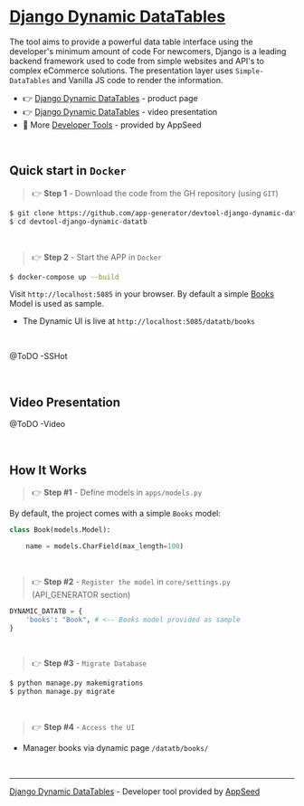 # [Django Dynamic DataTables](https://appseed.us/developer-tools/django-dynamic-datatables/)

The tool aims to provide a powerful data table interface using the developer's minimum amount of code For newcomers, Django is a leading backend framework used to code from simple websites and API's to complex eCommerce solutions.
The presentation layer uses `Simple-DataTables` and Vanilla JS code to render the information.

- 👉 [Django Dynamic DataTables](https://appseed.us/developer-tools/django-dynamic-datatables/) - product page
- 👉 [Django Dynamic DataTables](https://www.youtube.com/watch?v=TrTI2jG2LCw) - video presentation
- 🚀 More [Developer Tools](https://appseed.us/developer-tools/) - provided by AppSeed

<br />

## Quick start in `Docker`

> 👉 **Step 1** - Download the code from the GH repository (using `GIT`) 

```bash
$ git clone https://github.com/app-generator/devtool-django-dynamic-datatb.git
$ cd devtool-django-dynamic-datatb
```

<br />

> 👉 **Step 2** - Start the APP in `Docker`

```bash
$ docker-compose up --build 
```

Visit `http://localhost:5085` in your browser. By default a simple [Books](./apps/models.py) Model is used as sample.  

- The Dynamic UI is live at `http://localhost:5085/datatb/books`

<br />

@ToDO -SSHot

<br />

## Video Presentation

@ToDO -Video

<br />

## How It Works

> 👉 **Step #1** - Define models in `apps/models.py`

By default, the project comes with a simple `Books` model: 

```python
class Book(models.Model):

    name = models.CharField(max_length=100)
```

<br />

> 👉 **Step #2** -  `Register the model` in `core/settings.py` (API_GENERATOR section)

```python
DYNAMIC_DATATB = {
    'books': "Book", # <-- Books model provided as sample
}
```

<br />

> 👉 **Step #3** - `Migrate Database`

```bash
$ python manage.py makemigrations
$ python manage.py migrate
```

<br />

> 👉 **Step #4** - `Access the UI` 

* Manager books via dynamic page `/datatb/books/`

<br />

---
[Django Dynamic DataTables](https://appseed.us/developer-tools/django-dynamic-datatables/) - Developer tool provided by [AppSeed](https://appseed.us)
